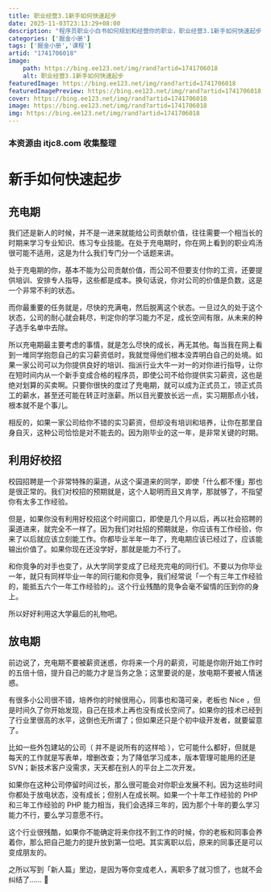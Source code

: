 ```yaml
---
title: 职业经营3.1新手如何快速起步
date: 2025-11-03T23:13:29+08:00
description: "程序员职业小白书如何规划和经营你的职业，职业经营3.1新手如何快速起步"
categories: ['掘金小册']
tags: ['掘金小册','课程']
artid: "1741706018"
image:
    path: https://bing.ee123.net/img/rand?artid=1741706018
    alt: 职业经营3.1新手如何快速起步
featuredImage: https://bing.ee123.net/img/rand?artid=1741706018
featuredImagePreview: https://bing.ee123.net/img/rand?artid=1741706018
cover: https://bing.ee123.net/img/rand?artid=1741706018
image: https://bing.ee123.net/img/rand?artid=1741706018
img: https://bing.ee123.net/img/rand?artid=1741706018
---
```


### 本资源由 itjc8.com 收集整理
# 新手如何快速起步

## 充电期

我们还是新人的时候，并不是一进来就能给公司贡献价值，往往需要一个相当长的时期来学习专业知识、练习专业技能。在处于充电期时，你在网上看到的职业鸡汤很可能不适用，这是为什么我们专门分一个话题来讲。

处于充电期的你，基本不能为公司贡献价值，而公司不但要支付你的工资，还要提供培训、安排专人指导，这些都是成本。换句话说，你对公司的价值是负数，这是一个非常不利的状态。

而你最重要的任务就是，尽快的充满电，然后脱离这个状态。一旦过久的处于这个状态，公司的耐心就会耗尽，判定你的学习能力不足，成长空间有限，从未来的种子选手名单中去除。

所以充电期最主要考虑的事情，就是怎么尽快的成长，再无其他。每当我在网上看到一堆同学抱怨自己的实习薪资低时，我就觉得他们根本没弄明白自己的处境。如果一家公司可以为你提供良好的培训、指派行业大牛一对一的对你进行指导，让你在短时间内从一个新手变成合格的程序员，即使公司不给你提供实习薪资，这也是绝对划算的买卖啊。只要你很快的度过了充电期，就可以成为正式员工，领正式员工的薪水，甚至还可能在转正时涨薪。所以目光要放长远一点，实习期那点小钱，根本就不是个事儿。

相反的，如果一家公司给你不错的实习薪资，但却没有培训和培养，让你在那里自身自灭，这种公司恰恰是对不能去的。因为刚毕业的这一年，是非常关键的时期。

## 利用好校招

校园招聘是一个非常特殊的渠道，从这个渠道来的同学，即使「什么都不懂」那也是很正常的。我们对校招的预期就是，这个人聪明而且又肯学，那就够了，不指望你有太多工作经验。

但是，如果你没有利用好校招这个时间窗口，即使是几个月以后，再以社会招聘的渠道进来，就完全不一样了。因为我们对社招的预期就是，你应该有工作经验，你来了以后就应该立刻能工作。你都毕业半年一年了，充电期应该已经过了，应该能输出价值了。如果你现在还没学好，那就是能力不行了。

和你竞争的对手也变了，从大学同学变成了已经充完电的同行们。不要以为你毕业一年，就只有同样毕业一年的同行能和你竞争，我们经常说「一个有三年工作经验的，能抵五六个一年工作经验的」。这个行业残酷的竞争会毫不留情的压到你的身上。

所以好好利用这大学最后的礼物吧。

## 放电期

前边说了，充电期不要被薪资迷惑，你将来一个月的薪资，可能是你刚开始工作时的五倍十倍，提升自己的能力才是当务之急；这里要说的是，放电期不要被人情迷惑。

有很多小公司很不错，培养你的时候很用心，同事也和蔼可亲，老板也 Nice ，但是时间久了你开始发现，自己在技术上再也没有成长空间了。如果你的技术已经到了行业里很高的水平，这倒也无所谓了；但如果还只是个初中级开发者，就要留意了。

比如一些外包建站的公司（ 并不是说所有的这样哈 ），它可能什么都好，但就是每天的工作就是写表单，增删改查；为了降低学习成本，版本管理可能用的还是 SVN；新技术客户没需求，天天都在别人的平台上二次开发。

如果你在这种公司停留时间过长，那么很可能会对你职业发展不利。因为这些时间你都处于放电状态，没有成长；但别人在成长啊。如果一个十年工作经验的 PHP 和三年工作经验的 PHP 能力相当，我们会选择三年的，因为那个十年的要么学习能力不行，要么学习意愿不行。

这个行业很残酷，如果你不能确定将来你找不到工作的时候，你的老板和同事会养着你，那么把自己能力的提升放到第一位吧。其实离职以后，原来的同事还是可以变成朋友的。

之所以写到「新人篇」里边，是因为等你变成老人，离职多了就习惯了，也就不会纠结了…… 🤣